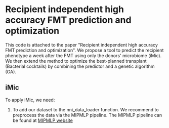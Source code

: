 # Recipient independent high accuracy FMT prediction and optimization
This code is attached to the paper "Recipient independent high accuracy FMT prediction and optimization". 
We propose a tool to predict the recipient phenotype a week after the FMT using only the donors' microbiome (iMic).
We then extend the method to optimize the best-planned transplant (Bacterial cocktails) by combining the predictor and a genetic algorithm (GA).

## iMic
To apply iMic, we need:

1. To add our dataset to the nni_data_loader function. We recommend to preprocess the data via the MIPMLP pipeline.
    The MIPMLP pipeline can be found at [MIPMLP website](https://mip-mlp.math.biu.ac.il/Home)


